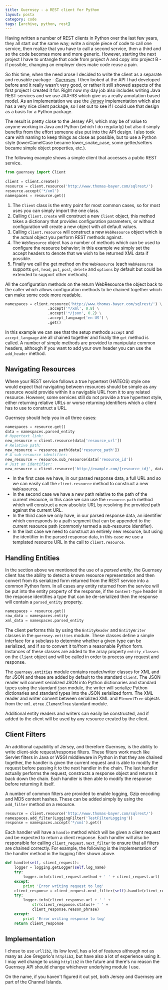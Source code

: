 ```yaml
---
title: Guernsey - a REST client for Python
layout: postx
category: code
tags: [archive, python, rest]
---
```


Having written a number of REST clients in Python over the last few years, they all start out the same way; write a 
simple piece of code to call one service, then realize that you have to call a second service, then a third and so the 
code becomes more and more generic. However, starting the next project I have to untangle that code from project A and 
copy into project B - if possible, changing an employer does make code reuse a pain.

So this time, when the need arose I decided to write the client as a separate and reusable package - 
[Guernsey](https://github.com/johnstonskj/guernsey). I then looked at the API I had developed before and it really 
wasn't very good, or rather it still showed aspects of the first project I created it for. Right now my day job also 
includes writing Java REST services and we use JAX-RS which give us a really annotation based model. As an 
implementation we use the [Jersey](https://eclipse-ee4j.github.io/jersey/) implementation which also has a very nice 
client package, so I set out to see if I could use that design as a basis for a Python package.

The result is pretty close to the Jersey API, which may be of value to anyone working in Java and Python (which I do 
regularly) but also it simply benefits from the effort someone else put into the API design. I also took care with 
naming to keep things as close as possible, but to use a Python style (lowerCamelCase became lower_snake_case, some 
getter/setters became simple object properties, etc.).

The following example shows a simple client that accesses a public REST service.

```python
from guernsey import Client
 
client = Client.create()
resource = client.resource('http://www.thomas-bayer.com/sqlrest/')
resource.accept('*/xml')
namespaces = resource.get()
```

1. The `Client` class is the entry point for most common cases, so for most uses you can simply import the one class.
1. Calling `Client.create` will construct a new `Client` object, this method takes a dictionary that provides 
   configuration parameters, or without configuration will create a new object with all default values.
1. Calling `client.resource` will construct a new `WebResource` object which is the actual object you perform REST 
   methods against.
1. The `WebResource` object has a number of methods which can be used to configure the resource behavior; in this 
   example we simply set the accept headers to denote that we wish to be returned XML data if possible.
1. Finally we call the get method on the `WebResource` (each `WebResource` supports `get`, `head`, `put`, `post`, 
   `delete` and `options` by default but could be extended to support other methods).

All the configuration methods on the return WebResource the object back to the caller which allows configuration methods 
to be chained together which can make some code more readable.

```python
namespaces = client.resource('http://www.thomas-bayer.com/sqlrest/') \
                   .accept('*/xml', 0.8) \
                   .accept('*/json', 0.2) \
                   .accept_language('en-US') \
                   .get()
```

In this example we can see that the setup methods `accept` and `accept_language` are all chained together and finally 
the `get` method is called. A number of simple methods are provided to manipulate common headers, although if you want 
to add your own header you can use the `add_header` method.

## Navigating Resources

Where your REST service follows a true hypertext (HATEOS) style one would expect that navigating between resources 
should be simple as any resource would provide within it a navigable URL from it to any related resource. However, some 
services still do not provide a true hypertext style, either returning relative URLs or worse returning identifiers 
which a client has to use to construct a URL.

Guernsey should help you in all three cases:

```python
namespaces = resource.get()
data = namespaces.parsed_entity
# Hypertext link:
new_resource = client.resource(data['resource_url'])
# Relative path:
new_resource = resource.path(data['resource_path'])
# A sub-resource identifier:
new_resource = resource.sub_resource(data['resource_id'])
# Just an identifier:
new_resource = client.resource('http://example.com/{resource_id}', data)
```

* In the first case we have, in our parsed response data, a full URL and so we can easily call the `client.resource` 
  method to construct a new `WebResource`.
* In the second case we have a new path relative to the path of the current resource, in this case we can use the 
  `resource.path` method which will construct a new absolute URL by resolving the provided path against the current URL.
* In the third case we only have, in our parsed response data, an identifier which corresponds to a path segment that 
  can be appended to the current resource path (commonly termed a sub-resource identifier).
* In the last case we need to construct an entirely new resource, but using the identifier in the parsed response data, 
  in this case we use a templated resource URL in the call to `client.resource`.

## Handling Entities

In the section above we mentioned the use of a _parsed entity_, the Guernsey client has the ability to detect a known 
resource representation and then convert from its serialized form returned from the REST service into a common Python 
form. In all cases any entity returned from the service will be put into the entity property of the response, if the 
`Content-Type` header in the response identifies a type that can be de-serialized then the response will contain a 
`parsed_entity` property.

```python
namespaces = resource.get()
raw_data = namespaces.entity
xml_data = namespaces.parsed_entity
```

The client performs this by using the `EntityReader` and `EntityWriter` classes in the `guernsey.entities` module. These 
classes define a simple interface for a subclass to determine whether a given type can be serialized, and if so to 
convert it to/from a reasonable Python form. Instances of these classes are added to the array property `entity_classes` 
on the `Client` object and will be called in order to process any request and response.

The `guernsey.entities` module contains reader/writer classes for XML and for JSON and these are added by default to the 
standard `Client`. The JSON reader will convert serialized JSON into Python dictionaries and standard types using the 
standard `json` module, the writer will serialize Python dictionaries and standard types into the JSON serialized form. 
The XML reader and writer convert between serialized XML and `ElementTree` objects from the `xml.etree.ElementTree` 
standard module.

Additional entity readers and writers can easily be constructed, and if added to the client will be used by any resource 
created by the client.

## Client Filters

An additional capability of Jersey, and therefore Guernsey, is the ability to write client-side request/response 
filters. These filters work much like Servlet filters in Java or WSGI middleware in Python in that they are chained 
together, the handler is given the current request and is able to modify the request before passing it to the next 
handler in the chain. The last handler actually performs the request, constructs a response object and returns it back 
down the chain. Each handler is then able to modify the response before returning it itself.

A number of common filters are provided to enable logging, Gzip encoding and MD5 content hashes. These can be added 
simply by using the `add_filter` method on a resource.

```python
resource = client.resource('http://www.thomas-bayer.com/sqlrest/')
namespaces.add_filter(LoggingFilter('TestFilterLogging'))
response = namespaces.accept('*/xml').get()
```

Each handler will have a `handle` method which will be given a client request and be expected to return a client 
response. Each handler will also be responsible for calling `client_request.next_filter` to ensure that all filters are 
chained correctly. For example, the following is the implementation of the handler method in the logging filter shown 
above.

```python
def handle(self, client_request):
    logger = logging.getLogger(self.log_name)
    try:
        logger.info(client_request.method + ' ' + client_request.url)
    except:
        print 'Error writing request to log'
    client_response = client_request.next_filter(self).handle(client_request)
    try:
        logger.info(client_response.url + ' ' +
            str(client_response.status)+ ' ' +
            client_response.reason_phrase)
    except:
        print 'Error writing response to log'
    return client_response
```

## Implementation

I chose to use `urllib2`, its low level, has a lot of features although not as many as Joe Gregorio's `httplib2`, but 
have also a lot of experience using it. I may well change to using `httplib2` in the future and there's no reason the 
Guernsey API should change whichever underlying module I use.

On the name, if you haven't figured it out yet, both Jersey and Guernsey are part of the Channel Islands.